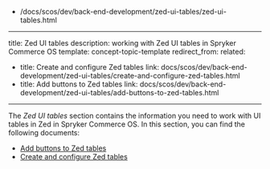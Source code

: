   - /docs/scos/dev/back-end-development/zed-ui-tables/zed-ui-tables.html
---
title: Zed UI tables
description: working with Zed UI tables in Spryker Commerce OS
template: concept-topic-template
redirect_from:
related:
  - title: Create and configure Zed tables
    link: docs/scos/dev/back-end-development/zed-ui-tables/create-and-configure-zed-tables.html
  - title: Add buttons to Zed tables
    link: docs/scos/dev/back-end-development/zed-ui-tables/add-buttons-to-zed-tables.html
---

The *Zed UI tables* section contains the information you need to work with UI tables in Zed in Spryker Commerce OS. In this section, you can find the following documents:
* [Add buttons to Zed tables](/docs/scos/dev/back-end-development/zed-ui-tables/add-buttons-to-zed-tables.html)
* [Create and configure Zed tables](/docs/scos/dev/back-end-development/zed-ui-tables/create-and-configure-zed-tables.html)
